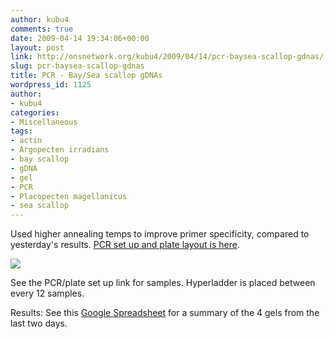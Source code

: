 ```yaml
---
author: kubu4
comments: true
date: 2009-04-14 19:34:06+00:00
layout: post
link: http://onsnetwork.org/kubu4/2009/04/14/pcr-baysea-scallop-gdnas/
slug: pcr-baysea-scallop-gdnas
title: PCR - Bay/Sea scallop gDNAs
wordpress_id: 1125
author:
- kubu4
categories:
- Miscellaneous
tags:
- actin
- Argopecten irradians
- bay scallop
- gDNA
- gel
- PCR
- Placopecten magellanicus
- sea scallop
---
```


Used higher annealing temps to improve primer specificity, compared to yesterday's results. [PCR set up and plate layout is here](http://eagle.fish.washington.edu/Arabidopsis/Notebook%20Workup%20Files/20090414-02.png).

![](http://eagle.fish.washington.edu/Arabidopsis/20090414-01.JPG)

See the PCR/plate set up link for samples. Hyperladder is placed between every 12 samples.

Results: See this [Google Spreadsheet](https://spreadsheets.google.com/ccc?key=pwrSWt05L-jYWIFJ9BRI9Qg&hl=en) for a summary of the 4 gels from the last two days.
